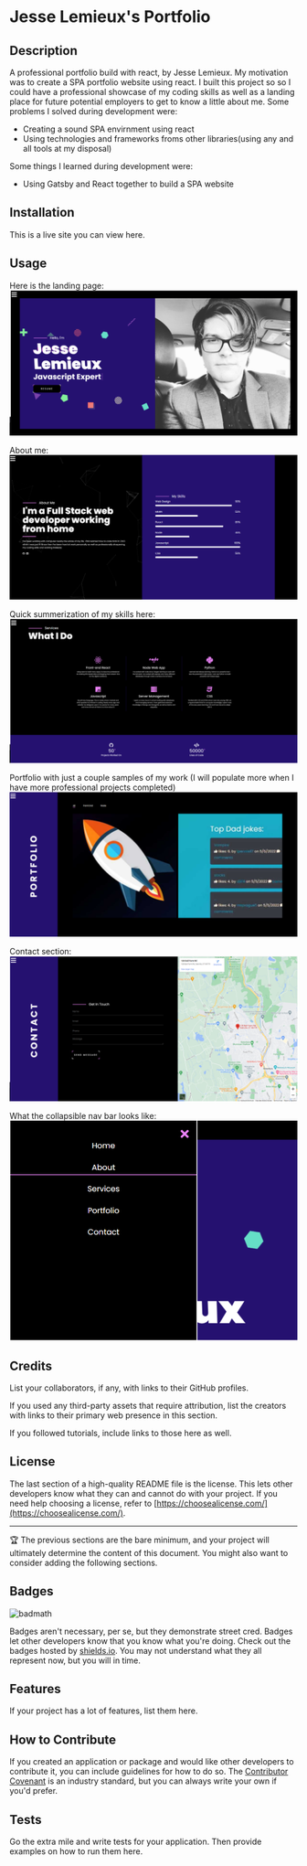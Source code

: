 # Jesse Lemieux's Portfolio

## Description

A professional portfolio build with react, by Jesse Lemieux. My motivation was to create a SPA portfolio website using react. I built this project so
so I could have a professional showcase of my coding skills as well as a landing place for future potential employers to get to know a little about me.
Some problems I solved during development were:
- Creating a sound SPA envirnment using react
- Using technologies and frameworks froms other libraries(using any and all tools at my disposal)

Some things I learned during development were:
- Using Gatsby and React together to build a SPA website

## Installation

This is a live site you can view here.

## Usage

Here is the landing page:
![Landing Page](content/images/scrnshots/hero.png)

About me: 
![About Me](content/images/scrnshots/about.png)

Quick summerization of my skills here:
![Skills](content/images/scrnshots/skills.png)

Portfolio with just a couple samples of my work (I will populate more when I have more professional projects completed)
![Portfolio](content/images/scrnshots/portfolio.png)

Contact section:
![Contact](content/images/scrnshots/contact.png)

What the collapsible nav bar looks like: 
![Contact](content/images/scrnshots/nav.png)

## Credits

List your collaborators, if any, with links to their GitHub profiles.

If you used any third-party assets that require attribution, list the creators with links to their primary web presence in this section.

If you followed tutorials, include links to those here as well.

## License

The last section of a high-quality README file is the license. This lets other developers know what they can and cannot do with your project. If you need help choosing a license, refer to [https://choosealicense.com/](https://choosealicense.com/).

---

🏆 The previous sections are the bare minimum, and your project will ultimately determine the content of this document. You might also want to consider adding the following sections.

## Badges

![badmath](https://img.shields.io/github/languages/top/lernantino/badmath)

Badges aren't necessary, per se, but they demonstrate street cred. Badges let other developers know that you know what you're doing. Check out the badges hosted by [shields.io](https://shields.io/). You may not understand what they all represent now, but you will in time.

## Features

If your project has a lot of features, list them here.

## How to Contribute

If you created an application or package and would like other developers to contribute it, you can include guidelines for how to do so. The [Contributor Covenant](https://www.contributor-covenant.org/) is an industry standard, but you can always write your own if you'd prefer.

## Tests

Go the extra mile and write tests for your application. Then provide examples on how to run them here.
